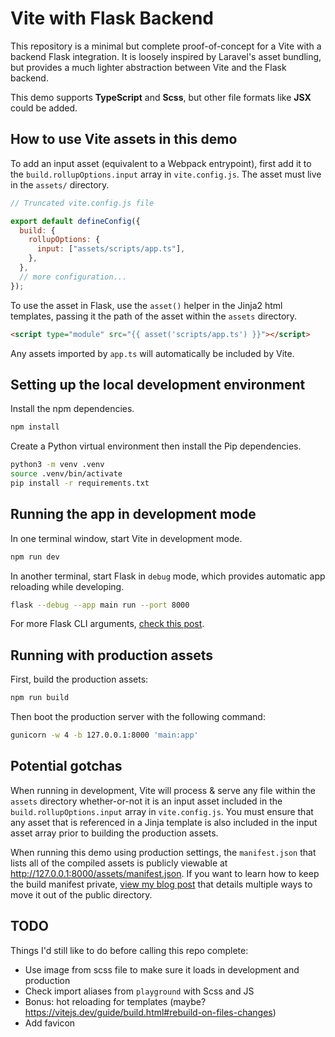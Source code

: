 # Vite with Flask Backend

This repository is a minimal but complete proof-of-concept for a Vite with a backend Flask integration. It is loosely inspired by Laravel's asset bundling, but provides a much lighter abstraction between Vite and the Flask backend.

This demo supports **TypeScript** and **Scss**, but other file formats like **JSX** could be added.

## How to use Vite assets in this demo

To add an input asset (equivalent to a Webpack entrypoint), first add it to the `build.rollupOptions.input` array in `vite.config.js`. The asset must live in the `assets/` directory.

```js
// Truncated vite.config.js file

export default defineConfig({
  build: {
    rollupOptions: {
      input: ["assets/scripts/app.ts"],
    },
  },
  // more configuration...
});
```

To use the asset in Flask, use the `asset()` helper in the Jinja2 html templates, passing it the path of the asset within the `assets` directory.

```html
<script type="module" src="{{ asset('scripts/app.ts') }}"></script>
```

Any assets imported by `app.ts` will automatically be included by Vite.

## Setting up the local development environment

Install the npm dependencies.

```sh
npm install
```

Create a Python virtual environment then install the Pip dependencies.

```sh
python3 -m venv .venv
source .venv/bin/activate
pip install -r requirements.txt
```

## Running the app in development mode

In one terminal window, start Vite in development mode.

```sh
npm run dev
```

In another terminal, start Flask in `debug` mode, which provides automatic app reloading while developing.

```sh
flask --debug --app main run --port 8000
```

For more Flask CLI arguments, [check this post](https://geekpython.medium.com/how-to-run-flask-app-from-the-command-line-in-windows-4b9865059a9c).

## Running with production assets

First, build the production assets:

```sh
npm run build
```

Then boot the production server with the following command:

```sh
gunicorn -w 4 -b 127.0.0.1:8000 'main:app'
```

## Potential gotchas

When running in development, Vite will process & serve any file within the `assets` directory whether-or-not it is an input asset included in the `build.rollupOptions.input` array in `vite.config.js`. You must ensure that any asset that is referenced in a Jinja template is also included in the input asset array prior to building the production assets.

When running this demo using production settings, the `manifest.json` that lists all of the compiled assets is publicly viewable at http://127.0.0.1:8000/assets/manifest.json. If you want to learn how to keep the build manifest private, [view my blog post](https://dev.to/tylerlwsmith/move-manifestjson-to-outdirs-parent-directory-in-vite-5-5fpf) that details multiple ways to move it out of the public directory.

## TODO

Things I'd still like to do before calling this repo complete:

- Use image from scss file to make sure it loads in development and production
- Check import aliases from `playground` with Scss and JS
- Bonus: hot reloading for templates (maybe? https://vitejs.dev/guide/build.html#rebuild-on-files-changes)
- Add favicon
